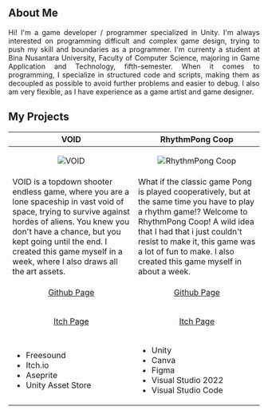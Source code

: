 <h2>About Me</h2>
<p align="justify">Hi! I'm a game developer / programmer specialized in Unity. I'm always interested on programming difficult and complex game design, trying to push my skill and boundaries as a programmer. I'm currenty a student at Bina Nusantara University, Faculty of Computer Science, majoring in Game Application and Technology, fifth-semester. When it comes to programming, I specialize in structured code and scripts, making them as decoupled as possible to avoid further problems and easier to debug. I also am very flexible, as I have experience as a game artist and game designer.</p>

<h2>My Projects</h2>

<!-- ============================================= -->
<table>
  <thead>
    <tr>
      <th width="500px" align="center">VOID</th>
      <th width="500px" align="center">RhythmPong Coop</th>
    </tr>
  </thead>
  <tbody>
  <tr width="500px" align="center">
  <td>
    
![VOID](https://github.com/user-attachments/assets/6e04dfde-f5ef-4996-b23e-b088621b5a46)

  </td>
  <td>
    
![RhythmPong Coop](https://github.com/user-attachments/assets/4f61ee90-c477-42b0-82ec-ffc1c559a003)

  </td>
  </tr>
  <tr width="500px">
  <td valign="text-top">
VOID is a topdown shooter endless game, where you are a lone spaceship in vast void of space, trying to survive against hordes of aliens. You knew you don't have a chance, but you kept going until the end. I created this game myself in a week, where I also draws all the art assets.
  <td valign="text-top">
What if the classic game Pong is played cooperatively, but at the same time you have to play a rhythm game!? Welcome to RhythmPong Coop! A wild idea that I had that i just couldn't resist to make it, this game was a lot of fun to make. I also created this game myself in about a week.
  </td>
  </tr>

  <tr width="500px" align="center">
  <td valign="text-top">
<p width="500px" align="center"><a href="">Github Page</p>
  </td>
  <td valign="text-top">
<p width="500px" align="center"><a href="">Github Page</p>
  </td>
  </tr>

  <tr width="500px" align="center">
  <td valign="text-top">
<p width="500px" align="center"><a href="https://jeje8.itch.io/void">Itch Page</p>
  </td>
  <td valign="text-top">
<p width="500px" align="center"><a href="https://jeje8.itch.io/rhythmpong-coop">Itch Page</p>
  </td>
  </tr>
  

 
  <td>

  - Freesound
  - Itch.io
  - Aseprite
  - Unity Asset Store
  
  </td>
  <td>

  - Unity
  - Canva
  - Figma
  - Visual Studio 2022
  - Visual Studio Code

  </td>
  </tr>
  </tbody>
</table>
<!-- ============================================= -->
